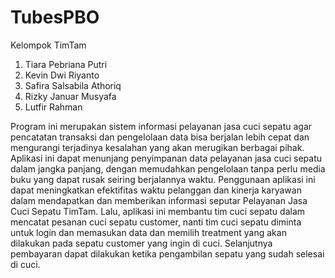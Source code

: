 # TubesPBO

Kelompok TimTam 
1. Tiara Pebriana Putri
2. Kevin Dwi Riyanto
3. Safira Salsabila Athoriq
4. Rizky Januar Musyafa
5. Lutfir Rahman

Program ini merupakan sistem informasi pelayanan jasa cuci sepatu agar pencatatan transaksi dan pengelolaan data bisa berjalan lebih cepat dan mengurangi terjadinya kesalahan yang akan merugikan berbagai pihak. Aplikasi ini dapat menunjang penyimpanan data pelayanan jasa cuci sepatu dalam jangka panjang, dengan memudahkan pengelolaan tanpa perlu media buku yang dapat rusak seiring berjalannya waktu. Penggunaan aplikasi ini dapat meningkatkan efektifitas waktu pelanggan dan  kinerja karyawan dalam mendapatkan dan memberikan informasi seputar Pelayanan Jasa Cuci Sepatu TimTam. Lalu, aplikasi ini membantu tim cuci sepatu dalam mencatat pesanan cuci sepatu customer, nanti tim cuci sepatu diminta untuk login dan memasukan data dan memilih treatment yang akan dilakukan pada sepatu customer yang ingin di cuci. Selanjutnya pembayaran dapat dilakukan ketika pengambilan sepatu yang sudah selesai di cuci.
